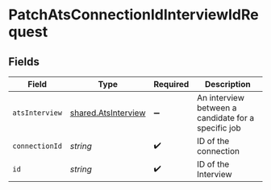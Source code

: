 # PatchAtsConnectionIdInterviewIdRequest


## Fields

| Field                                                      | Type                                                       | Required                                                   | Description                                                |
| ---------------------------------------------------------- | ---------------------------------------------------------- | ---------------------------------------------------------- | ---------------------------------------------------------- |
| `atsInterview`                                             | [shared.AtsInterview](../../models/shared/atsinterview.md) | :heavy_minus_sign:                                         | An interview between a candidate for a specific job        |
| `connectionId`                                             | *string*                                                   | :heavy_check_mark:                                         | ID of the connection                                       |
| `id`                                                       | *string*                                                   | :heavy_check_mark:                                         | ID of the Interview                                        |